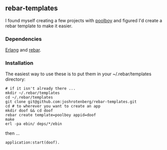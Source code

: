## rebar-templates

I found myself creating a few projects with
[poolboy](https://github.com/devinus/poolboy) and figured I'd create a
rebar template to make it easier.

### Dependencies

[Erlang](http://erlang.org) and [rebar](https://github.com/rebar/rebar).

### Installation

The easiest way to use these is to put them in your ~/.rebar/templates directory:

```
# if it isn't already there ...
mkdir ~/.rebar/templates
cd ~/.rebar/templates
git clone git@github.com:joshrotenberg/rebar-templates.git
cd # to wherever you want to create an app
mkdir doof && cd doof
rebar create template=poolboy appid=doof
make
erl -pa ebin/ deps/*/ebin
```

then ...

```
application:start(doof).
```

